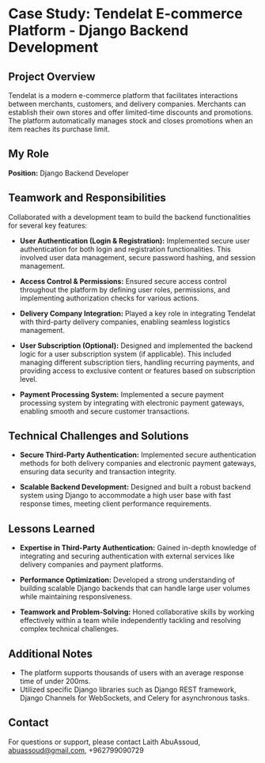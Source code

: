 # Case Study: Tendelat E-commerce Platform - Django Backend Development

## Project Overview

Tendelat is a modern e-commerce platform that facilitates interactions between merchants, customers, and delivery companies. Merchants can establish their own stores and offer limited-time discounts and promotions. The platform automatically manages stock and closes promotions when an item reaches its purchase limit.

## My Role

**Position:** Django Backend Developer

## Teamwork and Responsibilities

Collaborated with a development team to build the backend functionalities for several key features:

- **User Authentication (Login & Registration):** Implemented secure user authentication for both login and registration functionalities. This involved user data management, secure password hashing, and session management.
  
- **Access Control & Permissions:** Ensured secure access control throughout the platform by defining user roles, permissions, and implementing authorization checks for various actions.
  
- **Delivery Company Integration:** Played a key role in integrating Tendelat with third-party delivery companies, enabling seamless logistics management.
  
- **User Subscription (Optional):** Designed and implemented the backend logic for a user subscription system (if applicable). This included managing different subscription tiers, handling recurring payments, and providing access to exclusive content or features based on subscription level.
  
- **Payment Processing System:** Implemented a secure payment processing system by integrating with electronic payment gateways, enabling smooth and secure customer transactions.

## Technical Challenges and Solutions

- **Secure Third-Party Authentication:** Implemented secure authentication methods for both delivery companies and electronic payment gateways, ensuring data security and transaction integrity.
  
- **Scalable Backend Development:** Designed and built a robust backend system using Django to accommodate a high user base with fast response times, meeting client performance requirements.

## Lessons Learned

- **Expertise in Third-Party Authentication:** Gained in-depth knowledge of integrating and securing authentication with external services like delivery companies and payment platforms.
  
- **Performance Optimization:** Developed a strong understanding of building scalable Django backends that can handle large user volumes while maintaining responsiveness.
  
- **Teamwork and Problem-Solving:** Honed collaborative skills by working effectively within a team while independently tackling and resolving complex technical challenges.

## Additional Notes

- The platform supports thousands of users with an average response time of under 200ms.
- Utilized specific Django libraries such as Django REST framework, Django Channels for WebSockets, and Celery for asynchronous tasks.

## Contact

For questions or support, please contact Laith AbuAssoud, abuassoud@gmail.com, +962799090729
